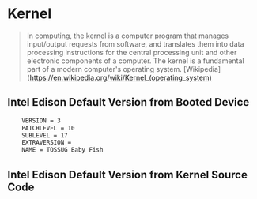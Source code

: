 # Kernel

> In computing, the kernel is a computer program that manages input/output requests from software, and translates them into data processing instructions for the central processing unit and other electronic components of a computer. The kernel is a fundamental part of a modern computer's operating system. [Wikipedia](https://en.wikipedia.org/wiki/Kernel_(operating_system)

## Intel Edison Default Version from Booted Device

```sh
    VERSION = 3
    PATCHLEVEL = 10
    SUBLEVEL = 17
    EXTRAVERSION =
    NAME = TOSSUG Baby Fish
```

## Intel Edison Default Version from Kernel Source Code
